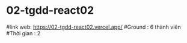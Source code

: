 # 02-tgdd-react02
#link web: https://02-tgdd-react02.vercel.app/
#Ground : 6 thành viên
#Thời gian : 2 
